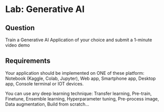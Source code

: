 # Lab: Generative AI

## Question
Train a Generative AI Application of your choice and submit a 1-minute video demo

## Requirements
Your application should be implemented on ONE of these platform: Notebook (Kaggle, Colab, Jupyter), Web app, Smartphone app, Desktop app, Console terminal or IOT devices.

You can use any deep learning technique: Transfer learning, Pre-train, Finetune, Ensemble learning, Hyperparameter tuning, Pre-process image, Data augmentation, Build from scratch...
